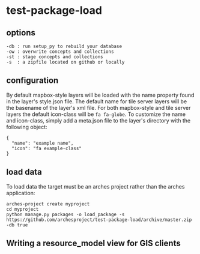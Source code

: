 # test-package-load

## options
```
-db : run setup_py to rebuild your database
-ow : overwrite concepts and collections 
-st : stage concepts and collections
-s  : a zipfile located on github or locally
```
## configuration
By default mapbox-style layers will be loaded with the name property found in the layer's style.json file. The default name for tile server layers will be the basename of the layer's xml file. For both mapbox-style and tile server layers the default icon-class will be `fa fa-globe`. To customize the name and icon-class, simply add a meta.json file to the layer's directory with the following object:

```
{
  "name": "example name",
  "icon": "fa example-class"
}
```

## load data
To load data the target must be an arches project rather than the arches application:

```
arches-project create myproject
cd myproject
python manage.py packages -o load_package -s https://github.com/archesproject/test-package-load/archive/master.zip -db true
```


## Writing a resource_model view for GIS clients
